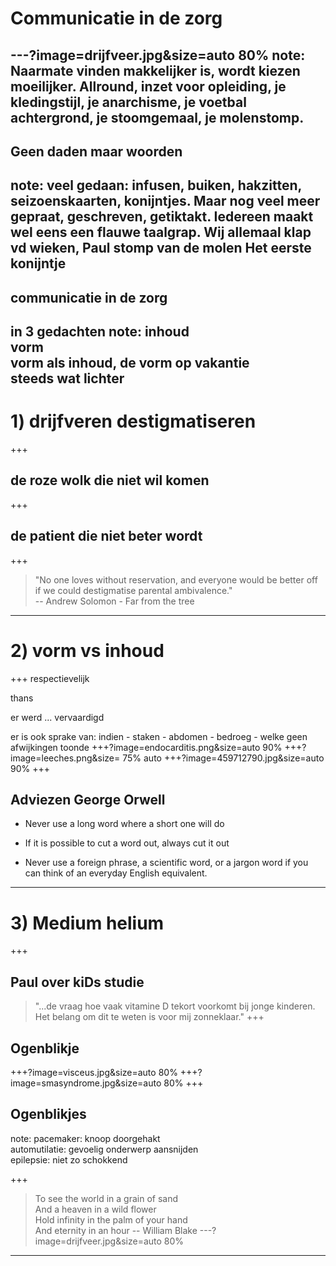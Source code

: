 # Communicatie in de zorg
---?image=drijfveer.jpg&size=auto 80%
note:
Naarmate vinden makkelijker is, wordt kiezen moeilijker.
Allround, inzet voor opleiding, je kledingstijl, je anarchisme, je voetbal achtergrond, je stoomgemaal, je molenstomp.
---
## Geen daden maar woorden
note:
veel gedaan: infusen, buiken, hakzitten, seizoenskaarten, konijntjes. Maar nog veel meer gepraat, geschreven, getiktakt.
Iedereen maakt wel eens een flauwe taalgrap. Wij allemaal klap vd wieken, Paul stomp van de molen
Het eerste konijntje
---
## communicatie in de zorg
in 3 gedachten
note:
inhoud  
vorm  
vorm als inhoud, de vorm op vakantie  
steeds wat lichter
---
# 1) drijfveren destigmatiseren
+++
## de roze wolk die niet wil komen
+++
## de patient die niet beter wordt
+++
> "No one loves without reservation, and everyone would be better off if we could destigmatise parental ambivalence."  
> -- Andrew Solomon - Far from the tree
---
# 2) vorm vs inhoud
+++
respectievelijk  
  
thans  
  
er werd ... vervaardigd  
  
er is ook sprake van: indien - staken - abdomen - bedroeg - welke geen afwijkingen toonde
+++?image=endocarditis.png&size=auto 90%
+++?image=leeches.png&size= 75% auto
+++?image=459712790.jpg&size=auto 90%
+++
## Adviezen George Orwell
- Never use a long word where a short one will do

- If it is possible to cut a word out, always cut it out

- Never use a foreign phrase, a scientific word, or a jargon word if you can think of an everyday English equivalent.
---
# 3) Medium helium
+++
## Paul over kiDs studie
>"...de vraag hoe vaak vitamine D tekort voorkomt bij jonge kinderen. Het belang om dit te weten is voor mij zonneklaar."
+++
## Ogenblikje
+++?image=visceus.jpg&size=auto 80%
+++?image=smasyndrome.jpg&size=auto 80%
+++
## Ogenblikjes
note:
pacemaker: knoop doorgehakt  
automutilatie: gevoelig onderwerp aansnijden  
epilepsie: niet zo schokkend  

+++
>To see the world in a grain of sand  
And a heaven in a wild flower  
Hold infinity in the palm of your hand  
And eternity in an hour
> -- William Blake
---?image=drijfveer.jpg&size=auto 80%
---